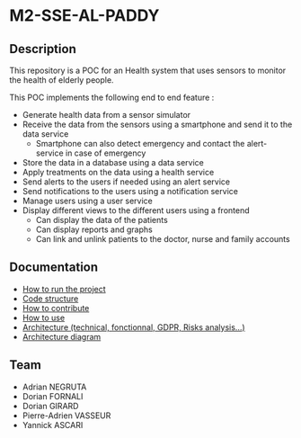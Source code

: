# M2-SSE-AL-PADDY

## Description

This repository is a POC for an Health system that uses sensors to monitor the health of elderly people.

This POC implements the following end to end feature : 
- Generate health data from a sensor simulator
- Receive the data from the sensors using a smartphone and send it to the data service
  - Smartphone can also detect emergency and contact the alert-service in case of emergency
- Store the data in a database using a data service
- Apply treatments on the data using a health service
- Send alerts to the users if needed using an alert service
- Send notifications to the users using a notification service
- Manage users using a user service
- Display different views to the different users using a frontend
  - Can display the data of the patients
  - Can display reports and graphs
  - Can link and unlink patients to the doctor, nurse and family accounts

## Documentation

- [How to run the project](./docs/HowToRun.md)
- [Code structure](./docs/CodeStructure.md)
- [How to contribute](./docs/HowToContribute.md)
- [How to use](./docs/HowToUse.md)
- [Architecture (technical, fonctionnal, GDPR, Risks analysis...)](./docs/Architecture.pdf)
- [Architecture diagram](./docs/Architecture.png)

## Team

- Adrian NEGRUTA
- Dorian FORNALI
- Dorian GIRARD
- Pierre-Adrien VASSEUR
- Yannick ASCARI
